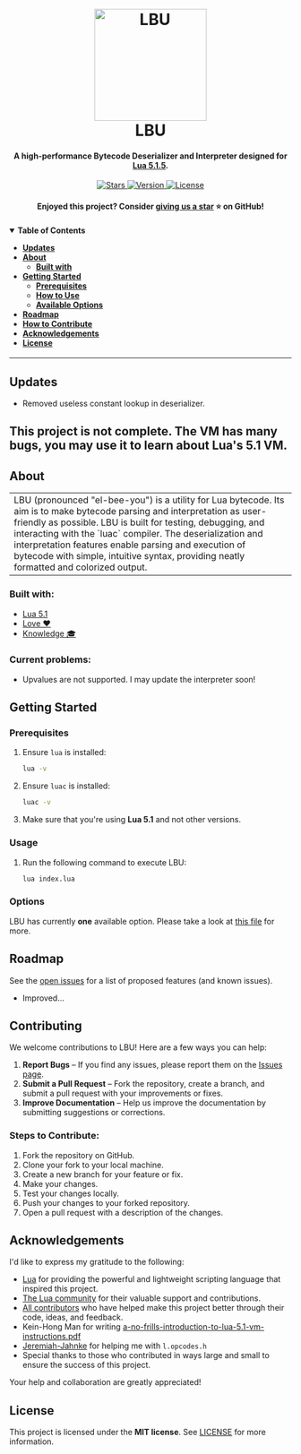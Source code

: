 <h1 align="center">
  <br>
  <a href="https://github.com/spxnso/LBU">
    <img src="https://www.lua.org/images/luaa.gif" alt="LBU" width="200">
  </a>
  <br>
  LBU
  <br>
  <h4 align="center">
    A high-performance Bytecode Deserializer and Interpreter designed for
    <a href="https://www.lua.org/manual/5.1/" target="_blank">Lua 5.1.5</a>.
  </h4>
</h1>
<!-- this is a comment -->
<p align="center">
  <a href="https://github.com/spxnso/LBU/stargazers">
    <img src="https://img.shields.io/github/stars/spxnso/LBU?color=%232C2D72" alt="Stars">
  </a>
  <a href="https://github.com/spxnso/LBU/readme.md">
    <img src="https://img.shields.io/badge/version-1.0.1-%232C2D72" alt="Version">
  </a>
  <a href="https://github.com/spxnso/LBU/LICENSE">
    <img src="https://img.shields.io/github/license/spxnso/LBU?color=%232C2D72" alt="License">
  </a>
</p>

<p align="center">
  <h4 align="center">
    Enjoyed this project? Consider
    <a href="https://github.com/spxnso/LBU/stargazers">giving us a star</a> ⭐ on GitHub!
  </h4>
</p>

<h4 align="left">
  <details open="open">
    <summary>Table of Contents</summary>
    <ul>
      <li><a href="#updates">Updates</a>
      <li><a href="#about">About</a>
        <ul>
          <li><a href="#built-with">Built with</a></li>
        </ul>
      </li>
      <li><a href="#getting-started">Getting Started</a>
        <ul>
          <li><a href="#prerequisites">Prerequisites</a></li>
          <li><a href="#usage">How to Use</a></li>
          <li><a href="#options">Available Options</a></li>
        </ul>
      </li>
      <li><a href="#roadmap">Roadmap</a></li>
      <li><a href="#contributing">How to Contribute</a></li>
      <li><a href="#acknowledgements">Acknowledgements</a></li>
      <li><a href="#license">License</a></li>
    </ul>
  </details>
</h4>

---

## Updates
   - Removed useless constant lookup in deserializer.

This project is not complete. The VM has many bugs, you may use it to learn about Lua's 5.1 VM.
--- 

## About

<table>
  <tr>
    <td>
      LBU (pronounced "el-bee-you") is a utility for Lua bytecode. Its aim is to make bytecode parsing and
      interpretation as user-friendly as possible. LBU is built for testing, debugging, and interacting with the `luac`
      compiler. The deserialization and interpretation features enable parsing and execution of bytecode with simple,
      intuitive syntax, providing neatly formatted and colorized output.
    </td>
  </tr>
</table>


### Built with:
- [Lua 5.1](https://www.lua.org/manual/5.1/)
- [Love ❤️](https://c.tenor.com/kq7GyBPPIj0AAAAd/tenor.gif)
- [Knowledge 🎓](https://chatgpt.com)

### Current problems:
 - Upvalues are not supported. I may update the interpreter soon!

## Getting Started

### Prerequisites

1. Ensure `lua` is installed:
   ```bash
   lua -v
   ```

2. Ensure `luac` is installed:
   ```bash
   luac -v
   ```
3. Make sure that you're using **Lua 5.1** and not other versions.

### Usage

1. Run the following command to execute LBU:
   ```bash
   lua index.lua
   ```

### Options

LBU has currently **one** available option. Please take a look at [this file](index.lua) for more.

## Roadmap

See the [open issues](https://github.com/spxnso/LBU/issues) for a list of proposed features (and known issues).

- Improved...

## Contributing

We welcome contributions to LBU! Here are a few ways you can help:

1. **Report Bugs** – If you find any issues, please report them on the [Issues page](https://github.com/spxnso/LBU/issues).
2. **Submit a Pull Request** – Fork the repository, create a branch, and submit a pull request with your improvements or fixes.
3. **Improve Documentation** – Help us improve the documentation by submitting suggestions or corrections.

### Steps to Contribute:

1. Fork the repository on GitHub.
2. Clone your fork to your local machine.
3. Create a new branch for your feature or fix.
4. Make your changes.
5. Test your changes locally.
6. Push your changes to your forked repository.
7. Open a pull request with a description of the changes.

## Acknowledgements

I'd like to express my gratitude to the following:

- [Lua](https://www.lua.org/) for providing the powerful and lightweight scripting language that inspired this project.
- [The Lua community](https://www.lua.org/community.html) for their valuable support and contributions.
- [All contributors](https://github.com/spxnso/LBU/graphs/contributors) who have helped make this project better through their code, ideas, and feedback.
- Kein-Hong Man for writing [a-no-frills-introduction-to-lua-5.1-vm-instructions.pdf](https://github.com/Ty-Chen/Reading-List/blob/master/a-no-frills-introduction-to-lua-5.1-vm-instructions.pdf)
- [Jeremiah-Jahnke](https://github.com/Jeremiah-Jahnke) for helping me with `l.opcodes.h`
- Special thanks to those who contributed in ways large and small to ensure the success of this project.

Your help and collaboration are greatly appreciated!

## License

This project is licensed under the **MIT license**.
See [LICENSE](LICENSE) for more information.
